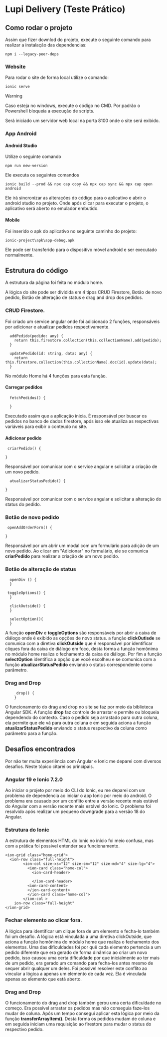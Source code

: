 # Lupi Delivery (Teste Prático)

## Como rodar o projeto

Assim que fizer downlod do projeto, execute o seguinte comando para realizar a instalação das dependencias:

```
npm i --legacy-peer-deps
```

### Website

Para rodar o site de forma local utilize o comando:

```
ionic serve
```

> [!WARNING]
> Caso esteja no windows, execute o código no CMD. Por padrão o Powershell bloqueia a execução de scripts.

Será iniciado um servidor web local na porta 8100 onde o site será exibido.

### App Android

#### Android Studio

Utilize o seguinte comando 

```
npm run new-version
```

Ele executa os seguintes comandos 

```
ionic build --prod && npx cap copy && npx cap sync && npx cap open android
```

Ele irá sincronizar as alterações do código para o aplicativo e abrir o android studio no projeto. Onde após clicar para executar o projeto, o aplicativo será aberto no emulador embutido.

#### Mobile

Foi inserido o apk do aplicativo no seguinte caminho do projeto:

```
ionic-project\apk\app-debug.apk
```

Ele pode ser transferido para o dispositivo móvel android e ser executado normalmente.

## Estrutura do código

A estrutura da página foi feita no módulo home.

A lógica do site pode ser dividida em 4 tipos CRUD Firestore, Botão de novo pedido, Botão de alteração de status e drag and drop dos pedidos.

### CRUD Firestore.

Foi criado um service angular onde foi adicionado 2 funções, responsáveis por adicionar e atualizar pedidos respectivamente.

```
  addPedido(pedido: any) {
    return this.firestore.collection(this.collectionName).add(pedido);
  }

  updatePedido(id: string, data: any) {
    return this.firestore.collection(this.collectionName).doc(id).update(data);
  }
```

No módulo Home há 4 funções para esta função.

#### Carregar pedidos

```
  fetchPedidos() {

  }
```

Executado assim que a aplicação inicia. É responsável por buscar os pedidos no banco de dados firestore, após isso ele atualiza as respectivas variáveis para exibir o conteudo no site.

#### Adicionar pedido

```
 criarPedido() {

}
```

Responsável por comunicar com o service angular e solicitar a criação de um novo pedido.

```
  atualizarStatusPedido() {

}
```

Responsável por comunicar com o service angular e solicitar a alteração do status do pedido.

### Botão de novo pedido 

```
 openAddOrderForm() {

}
```

Responsável por um abrir um modal com um formulário para adição de um novo pedido.
Ao clicar em "Adicionar" no formulário, ele se comunica **criarPedido** para realizar a criação de um novo pedido.

### Botão de alteração de status

```
  openDiv () {
  } 

 toggleOptions() {
  }

  clickOutside() {
  }

  selectOption(){
  }
```

A função **openDiv** e **toggleOptions** são responsáveis por abrir a caixa de diálogo onde é exibido as opções de novo status. a função **clickOutisde** se comunica com a diretiva **clickOutside** que é responsável por identificar cliques fora da caixa de diálogo em foco, desta forma a função homônima no módulo home realiza o fechamento da caixa de diálogo. Por fim a função **selectOption** identifica a opção que você escolheu e se comunica com a função **atualizarStatusPedido** enviando o status correspondente como parâmetro.

### Drag and Drop

```
     drop() {
    }
```

O funcionamento do drag and drop no site se faz por meio da biblioteca Angular SDK. A função **drop** faz controle de arrastar e permite ou bloqueia dependendo do contexto. Caso o pedido seja arrastado para outra coluna, ela permite que ele vá para outra coluna e em seguida aciona a função **atualizarStatusPedido** enviando o status respectivo da coluna como parâmetro para a função.

## Desafios encontrados

Por não ter muita experiência com Angular e Ionic me deparei com diversos desafios. Neste tópico citarei os principais.

### Angular 19 e Ionic 7.2.0

Ao iniciar o projeto por meio do CLI do Ionic, eu me deparei com um problema de dependencia ao iniciar o app Ionic por meio do android. O problema era causado por um conflito entre a versão recente mais estável do Angular com a versão recente mais estável do Ionic. O problema foi resolvido após realizar um pequeno downgrade para a versão 18 do Angular.

### Estrutura do Ionic

A estrutura de elementos HTML do Ionic no início foi meio confusa, mas com a prática foi possivel entender seu funcionamento.

```
<ion-grid class="home-grid">
  <ion-row class="full-height">
        <ion-col size-xs="12" size-sm="12" size-md="4" size-lg="4">
          <ion-card class="home-col">
            <ion-card-header>

            </ion-card-header>
          <ion-card-content>
          </ion-card-content>
          </ion-card class="home-col">
        </ion-col >
    ion-row class="full-height"
</ion-grid>
```

### Fechar elemento ao clicar fora.

A lógica para identificar um clique fora de um elemento e fecha-lo também foi um desafio. A lógica está vinculada a uma diretiva clickOutside, que aciona a função homônima do módulo home que realiza o fechamento dos elementos. Uma das dificuldades foi por quê cada elemento pertencia a um pedido diferente que era gerado de forma dinâmica ao criar um novo pedido, isso causou uma certa dificuldade por que inicialmente ao ter mais de um pedido, era gerado um comando para fecha-los antes mesmo de sequer abrir qualquer um deles. 
Foi possivel resolver este conflito ao vincular a lógica a apenas um elemento de cada vez. Ela é vinculada apenas ao elemento que está aberto.

### Drag and Drop 

O funcionamento do drag and drop também gerou uma certa dificuldade no começo. Era possivel arrastar os pedidos mas não conseguia faze-los mudar de coluna. Após um tempo consegui aplicar esta lógica por meio da função **transferArrayItem()**. Desta forma os pedidos mudam de coluna e em seguida iniciam uma requisição ao firestore para mudar o status do respectivo pedido.



